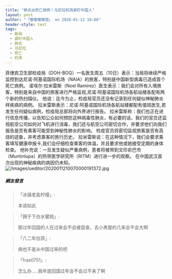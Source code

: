 ```yaml
---
title: "肺炎出死亡病例！马尼拉机场紧盯中国人"
layout: post
author: "「嘟嘟嘟嘟燈」 on 2020-01-12 10:08"
header-style: text
tags:
  - 新闻
  - 紧盯中国人
  - 肺炎
  - 马尼拉
  - 死亡
  - 机场
---
```


菲律宾卫生部检疫局（DOH-BOQ）一名医生周五（10日）表示：当局将继续严格监控到达尼诺·阿基诺国际机场（NAIA）的旅客，特别是中国新型病毒已造成首个死亡病例。
诺埃尔·拉米雷斯（Noel Ramirez）医生表示：我们会对所有入境旅客，特别是来自中国的旅客进行严格监视,尼诺·阿基诺国际机场各航站楼各配有两个新的热扫描仪。
他说：迄今为止，检疫局官员还没有记录到任何疑似神秘肺炎样疾病的病例。
拉米雷斯表示：尼诺·阿基诺国际机场各航站楼都配有值班医生,若发生任何疑似病例，检疫局总部将向外界进行报告。
拉米雷斯称：我们也正在进行信息传播，以告知公众如何预防这种病毒性肺炎，有必要的话，我们的官员还监视航空公司如何对飞机进行消毒，我们还与航空公司密切合作，并要求他们向我们报告是否有乘客可能受到神秘性肺炎的影响。
检疫官员将密切监视旅客是否有高烧的迹象，并考虑乘客的旅行历史。
拉米雷斯说：在这种情况下，我们会要求乘客填写健康申报卡,我们会仔细检查乘客的体温，并且要求他或她接受定期的身体检查。
他补充说：一旦发生疑似严重病例，患者将被带到文珍俞巴市（Muntinlupa）的热带医学研究所（RITM）进行进一步的观察。
在中国武汉首次出现的神秘疾病的病因仍未知。
<input type="hidden" value="菲乐园提供">
<img src="http://images.feileyuan.com/images/ueditor/2020011210070000191372.jpg" title="/images/ueditor/2020011210070000191372.jpg" alt="/images/ueditor/2020011210070000191372.jpg">

##### 網友發言 
> 「冰镇老盐柠檬」:
> <p>本该如此</p>

> 「拥于下白水蜜桃」:
> <p>那过年回国的人在过来会不会被盘查，去小黑屋的几率会不会大啊</p>

> 「八二年拉菲」:
> <p>病也不是从中国过来的吧</p>

> 「fras0751」:
> <p>怎么办.....我年底回国过年会不会过不来了啊</p>



